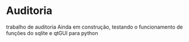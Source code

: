 # Auditoria
trabalho de auditoria
Ainda em construção, testando o funcionamento de funções do sqlite e qtGUI para python
